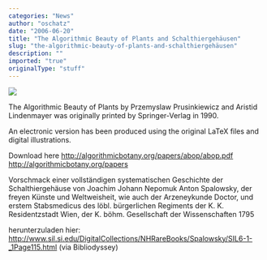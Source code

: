 ```yaml
---
categories: "News"
author: "oschatz"
date: "2006-06-20"
title: "The Algorithmic Beauty of Plants and Schalthiergehäusen"
slug: "the-algorithmic-beauty-of-plants-and-schalthiergehäusen"
description: ""
imported: "true"
originalType: "stuff"
---
```



![](spalowsky20c201.jpg)

The Algorithmic Beauty of Plants by Przemyslaw Prusinkiewicz and Aristid Lindenmayer was originally printed by Springer-Verlag in 1990. 

An electronic version has been produced using the original LaTeX files and digital illustrations.
 
Download here
<http://algorithmicbotany.org/papers/abop/abop.pdf>
<http://algorithmicbotany.org/papers>

Vorschmack einer vollständigen systematischen Geschichte der Schalthiergehäuse von Joachim Johann Nepomuk Anton Spalowsky, der freyen Künste und Weltweisheit, wie auch der Arzeneykunde Doctor, und erstem Stabsmedicus des löbl. bürgerlichen Regiments der K. K. Residentzstadt Wien, der K. böhm. Gesellschaft der Wissenschaften 
1795

herunterzuladen hier:
<http://www.sil.si.edu/DigitalCollections/NHRareBooks/Spalowsky/SIL6-1-_1Page115.html>
(via Bibliodyssey)

